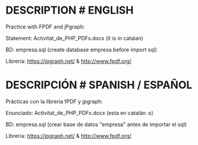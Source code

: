 # DESCRIPTION # ENGLISH
Practice with FPDF and jPgraph:

Statement: Activitat_de_PHP_PDFs.docx (it is in catalan)

BD: empresa.sql (create database empresa before import sql)

Libreria: https://jpgraph.net/ & http://www.fpdf.org/

# DESCRIPCIÓN # SPANISH / ESPAÑOL
Prácticas con la libreria fPDF y jpgraph:

Enunciado: Activitat_de_PHP_PDFs.docx (esta en catalán :s)

BD: empresa.sql (crear base de datos "empresa" antes de importar el sql)

Libreria: https://jpgraph.net/ & http://www.fpdf.org/
